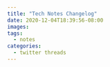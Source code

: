 ```yaml
---
title: "Tech Notes Changelog"
date: 2020-12-04T18:39:56-08:00
images:
tags:
  - notes
categories:
  - twitter threads
---
```

